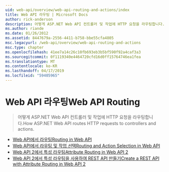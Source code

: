 ```yaml
---
uid: web-api/overview/web-api-routing-and-actions/index
title: Web API 라우팅 | Microsoft Docs
author: rick-anderson
description: 어떻게 ASP.NET Web API 컨트롤러 및 작업에 HTTP 요청을 라우팅합니다.
ms.author: riande
ms.date: 01/26/2012
ms.assetid: 8447679a-2556-4411-b758-bbe55cfa4805
msc.legacyurl: /web-api/overview/web-api-routing-and-actions
msc.type: chapter
ms.openlocfilehash: 41ee7a14c26c10fb693eb3b5bf590f92a4caf3a3
ms.sourcegitcommit: 0f1119340e4464720cfd16d0ff15764746ea1fea
ms.translationtype: MT
ms.contentlocale: ko-KR
ms.lasthandoff: 04/17/2019
ms.locfileid: "59405965"
---
```

# <a name="web-api-routing"></a><span data-ttu-id="5b8b1-103">Web API 라우팅</span><span class="sxs-lookup"><span data-stu-id="5b8b1-103">Web API Routing</span></span>

> <span data-ttu-id="5b8b1-104">어떻게 ASP.NET Web API 컨트롤러 및 작업에 HTTP 요청을 라우팅합니다.</span><span class="sxs-lookup"><span data-stu-id="5b8b1-104">How ASP.NET Web API routes HTTP requests to controllers and actions.</span></span>


- [<span data-ttu-id="5b8b1-105">Web API에서 라우팅</span><span class="sxs-lookup"><span data-stu-id="5b8b1-105">Routing in Web API</span></span>](routing-in-aspnet-web-api.md)
- [<span data-ttu-id="5b8b1-106">Web API에서 라우팅 및 작업 선택</span><span class="sxs-lookup"><span data-stu-id="5b8b1-106">Routing and Action Selection in Web API</span></span>](routing-and-action-selection.md)
- [<span data-ttu-id="5b8b1-107">Web API 2에서 특성 라우팅</span><span class="sxs-lookup"><span data-stu-id="5b8b1-107">Attribute Routing in Web API 2</span></span>](attribute-routing-in-web-api-2.md)
- [<span data-ttu-id="5b8b1-108">Web API 2에서 특성 라우팅을 사용하여 REST API 만들기</span><span class="sxs-lookup"><span data-stu-id="5b8b1-108">Create a REST API with Attribute Routing in Web API 2</span></span>](create-a-rest-api-with-attribute-routing.md)
